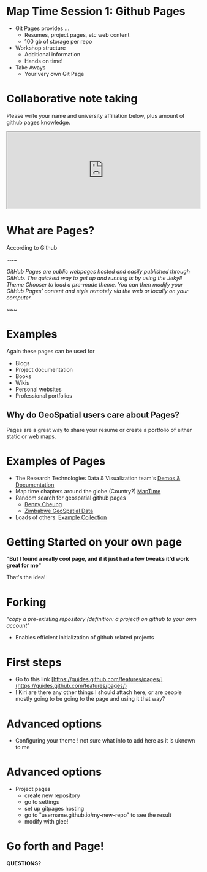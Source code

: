 # Map Time Session 1: Github Pages

* Git Pages provides ...
    * Resumes, project pages, etc web content 
    * 100 gb of storage per repo
* Workshop structure
    * Additional information
    * Hands on time!
* Take Aways
    * Your very own Git Page

# Collaborative note taking
Please write your name and university affiliation below, plus amount of github pages knowledge.

<div id="padholder">
<iframe id="pad" src="https://cryptpad.fr/pad/#/2/pad/edit/FFLROFJYZwjzxY2HCvGQbpi8/embed/" style="width:100%;height:200px;"></iframe>
</div>


# What are Pages?
According to Github

\~~~

*GitHub Pages are public webpages hosted and easily published through GitHub. The quickest way to get up and running is by using the Jekyll Theme Chooser to load a pre-made theme. You can then modify your GitHub Pages’ content and style remotely via the web or locally on your computer.*

\~~~

# Examples  
Again these pages can be used for 

* Blogs
* Project documentation
* Books
* Wikis
* Personal websites
* Professional portfolios


## Why do GeoSpatial users care about Pages?

Pages are a great way to share your resume or create a portfolio of either static or web maps. 

# Examples of Pages

* The Research Technologies Data & Visualization team's [Demos & Documentation](https://ua-researchcomputing-data-visualization.github.io/Demos-and-Docs/)
* Map time chapters around the globe (Country?) [MapTime](http://maptime.io/)
* Random search for geospatial github pages
    * [Benny Cheung](https://bennycheung.github.io/geospatial-granular-computing)
    * [Zimbabwe GeoSpatial Data](http://zimgeospatial.github.io/)
* Loads of others: [Example Collection](https://github.com/collections/github-pages-examples)

# Getting Started on your own page


**"But I found a really cool page, and if it just had a few tweaks it'd work great for me"**


That's the idea!

# Forking

"*copy a pre-existing repository (definition: a project) on github to your own account*"

* Enables efficient initialization of github related projects

# First steps

* Go to this link [https://guides.github.com/features/pages/](https://guides.github.com/features/pages/)
* ! Kiri are there any other things I should attach here, or are people mostly going to be going to the page and using it that way?


# Advanced options

* Configuring your theme
! not sure what info to add here as it is uknown to me

# Advanced options
* Project pages
    * create new repository
    * go to settings 
    * set up gitpages hosting
    * go to "username.github.io/my-new-repo" to see the result
    * modify with glee!


# Go forth and Page!

**QUESTIONS?**

